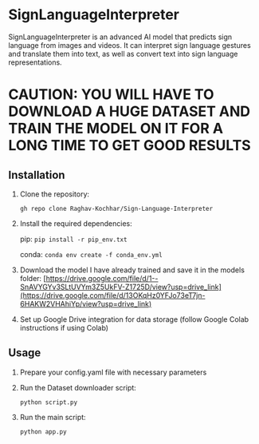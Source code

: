 # SignLanguageInterpreter

SignLanguageInterpreter is an advanced AI model that predicts sign language from images and videos. It can interpret sign language gestures and translate them into text, as well as convert text into sign language representations.

# CAUTION: YOU WILL HAVE TO DOWNLOAD A HUGE DATASET AND TRAIN THE MODEL ON IT FOR A LONG TIME TO GET GOOD RESULTS

## Installation

1. Clone the repository:

   `gh repo clone Raghav-Kochhar/Sign-Language-Interpreter`
   
2. Install the required dependencies:
   
   pip: `pip install -r pip_env.txt`

   conda: `conda env create -f conda_env.yml`

3. Download the model I have already trained and save it in the models folder: [https://drive.google.com/file/d/1--SnAVYGYv3SLtUVYm3Z5UkFV-Z1725D/view?usp=drive_link](https://drive.google.com/file/d/13OKqHz0YFJo73eT7jn-6HAKW2VHAhiYp/view?usp=drive_link)

4. Set up Google Drive integration for data storage (follow Google Colab instructions if using Colab)

## Usage

1. Prepare your config.yaml file with necessary parameters

2. Run the Dataset downloader script:

   `python script.py`

3. Run the main script:

   `python app.py`
